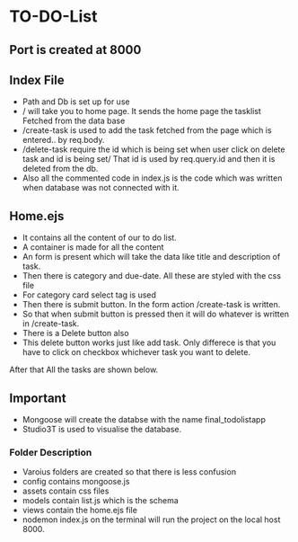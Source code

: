 # TO-DO-List 
 ## Port is created at 8000
## Index File
- Path and Db is set up for use
- / will take you to home page. It sends the home page the tasklist Fetched from the data base
- /create-task is used to add the task fetched from the page which is entered.. by req.body.
- /delete-task require the id which is being set when user click on delete task and id is being set/ That id is used by req.query.id and then it is deleted from the db.
- Also all the commented code in index.js is the code which was written when database was not connected with it.
## Home.ejs
- It contains all the content of our to do list.
- A container is made for all the content
- An form is present which will take the data like title and description of task.
- Then there is category and due-date. All these are styled with the css file
- For category card select tag is used
- Then there is submit button. In the form action /create-task is written.
- So that when submit button is pressed then it will do whatever is written in /create-task.
- There is a Delete button also
- This delete button works just like add task.
Only differece is that you have to click on checkbox whichever task you want to delete.

After that All the tasks are shown below.
## Important
- Mongoose will create the databse with the name final_todolistapp
- Studio3T is used to visualise the database.
### Folder Description
- Varoius folders are created so that there is less confusion
- config contains mongoose.js
- assets contain css files
- models contain list.js which is the schema
- views contain the home.ejs file
- nodemon index.js on the terminal will run the project on the local host 8000.
